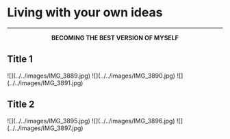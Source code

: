 # Living with your own ideas

---

<p style="text-align: center;"><strong>BECOMING THE BEST VERSION OF MYSELF</strong></p>

## Title 1

<div class="horizontal-row" markdown>
![](../../images/IMG_3889.jpg)
![](../../images/IMG_3890.jpg)
![](../../images/IMG_3891.jpg)
</div>

## Title 2

<div class="horizontal-row" markdown>
![](../../images/IMG_3895.jpg)
![](../../images/IMG_3896.jpg)
![](../../images/IMG_3897.jpg)
</div>


